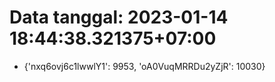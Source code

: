 # Data tanggal: 2023-01-14 18:44:38.321375+07:00

* {'nxq6ovj6c1lwwlY1': 9953, 'oA0VuqMRRDu2yZjR': 10030}
